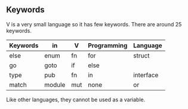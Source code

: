 ## Keywords

V is a very small language so it has few keywords. There are around 25 keywords.

| Keywords | in     | V   | Programming | Language  |
| -------- | ------ | --- | ----------- | --------- |
| else     | enum   | fn  | for         | struct    |
| go       | goto   | if  | else        |           |
| type     | pub    | fn  | in          | interface |
| match    | module | mut | none        | or        |

Like other languages, they cannot be used as a variable.
